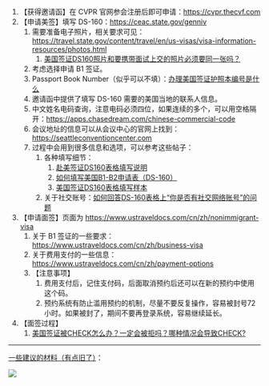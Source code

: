 1. 【获得邀请函】在 CVPR 官网参会注册后即可申请：<https://cvpr.thecvf.com>
2. 【申请美签】填写 DS-160：<https://ceac.state.gov/genniv>
    1. 需要准备电子照片，相关要求可见：<https://travel.state.gov/content/travel/en/us-visas/visa-information-resources/photos.html>
        1. [美国签证DS160照片和要携带面试上交的照片必须要同一张吗？](https://www.meiguo-qianzheng.com/qitaqianzhengwenti/393.html)
    2. 考虑选择申请 B1 签证。
    3. Passport Book Number（似乎可以不填）：[办理美国签证护照本编号是什么](https://www.citicbank.com/about/companynews/citicwiki/visafees/202502/t20250208_840231.html)
    4. 邀请函中提供了填写 DS-160 需要的美国当地的联系人信息。
    5. 中文姓名电码查询，注意电码必须四位，如果连续的多个，可以用空格隔开：<https://apps.chasedream.com/chinese-commercial-code>
    6. 会议地址的信息可以从会议中心的官网上找到：<https://seattleconventioncenter.com>
    7. 过程中会用到很多信息和选项，可以参考这些帖子：
        1. 各种填写细节：
            1. [赴美签证DS160表格填写说明](https://www.zhihu.com/tardis/zm/art/238155975)
            2. [如何填写美国B1-B2申请表（DS-160）](http://www.ailvxing.com/info-103-22538-0.html)
            3. [美国签证DS160表格填写样本](https://www.meilvtong.com/viewthread.php?tid=19)
        4. 关于社交账号：[如何回答DS-160表格上“你是否有社交网络账号”的问题](https://sevissavvy.com/ds-160-social-media-presence-cn/)
5. 【申请面签】页面为 <https://www.ustraveldocs.com/cn/zh/nonimmigrant-visa>
    1. 关于 B1 签证的一些要求：<https://www.ustraveldocs.com/cn/zh/business-visa>
    2. 关于费用支付的一些信息：<https://www.ustraveldocs.com/cn/zh/payment-options>
    3. 【注意事项】
        1. 费用支付后，记住支付码，后面取消预约后还可以在新的预约中使用这个码。
        2. 预约系统有防止滥用预约的机制，尽量不要反复操作，容易被封号72小时。如果被封了，期间不要再登录系统，容易继续延长。
6. 【面签过程】
    1. [美国签证被CHECK怎么办？一定会被拒吗？哪种情况会导致CHECK?](https://www.sohu.com/a/624182528_121061754)

---

[一些建议的材料（有点旧了）](https://zhuanlan.zhihu.com/p/35256544)：

![](https://pic3.zhimg.com/80/v2-ea7a4a454735e9874a8b2cc27cd87972_720w.webp)